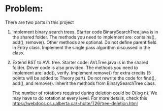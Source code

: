 # Problem:
There are two parts in this project

1. Implement binary search trees.  Starter code BinarySearchTree.java is in the shared folder.
   The methods you need to implement are: contains(), add(), remove(). Other methods are optional.
   Do not define parent field in Entry class. Implement the single pass algorithm discussed in the class.


2. Extend BST to AVL tree.  Starter code: AVLTree.java is in the shared folder. Driver code is also provided.
   The methods you need to implement are: add(), verify.
   Implement remove() for extra credits (5 points will be added to Theory part).
   Do not rewrite the code for find(), add(), and remove(). Inherit the methods from BinarySearchTree class.
   
   The number of rotations required during deletion could be O(log n). We may have to do rotation at every level.
   For more details, check this https://webdocs.cs.ualberta.ca/~holte/T26/tree-deletion.html
